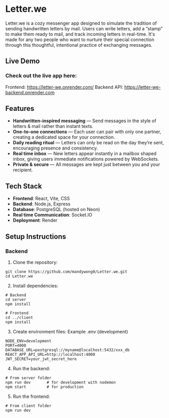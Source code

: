 # Letter.we

Letter.we is a cozy messenger app designed to simulate the tradition of sending handwritten letters by mail. Users can write letters, add a “stamp” to make them ready to mail, and track incoming letters in real-time. It's made for any two people who want to nurture their special connection through this thoughtful, intentional practice of exchanging messages.

## Live Demo
### Check out the live app here: 
Frontend: https://letter-we.onrender.com/
Backend API: https://letter-we-backend.onrender.com

## Features
- **Handwritten-inspired messaging** — Send messages in the style of letters & mail rather than instant texts.  
- **One-to-one connections** — Each user can pair with only one partner, creating a dedicated space for your connection.
- **Daily reading ritual** — Letters can only be read on the day they’re sent, encouraging presence and consistency.  
- **Real time inbox** — New letters appear instantly in a mailbox shaped inbox, giving users immediate notifications powered by WebSockets.
- **Private & secure** — All messages are kept just between you and your recipient.

## Tech Stack
- **Frontend**: React, Vite, CSS
- **Backend**: Node.js, Express
- **Database**: PostgreSQL (hosted on Neon)
- **Real time Communication**: Socket.IO
- **Deployment**: Render

## Setup Instructions
### Backend
1. Clone the repository:
```
git clone https://github.com/mandywong0/Letter.we.git
cd Letter.we
```
2. Install dependencies:
```
# Backend
cd server
npm install

# Frontend
cd ../client
npm install
```
3. Create environment files:
Example .env (development)
```
NODE_ENV=development
PORT=4000
DATABASE_URL=postgresql://myname@localhost:5432/xxx_db
REACT_APP_API_URL=http://localhost:4000
JWT_SECRET=your_jwt_secret_here
```
4. Run the backend:
```
# From server folder
npm run dev       # for development with nodemon
npm start         # for production
```
5. Run the frontend:
```
# From client folder
npm run dev
```
